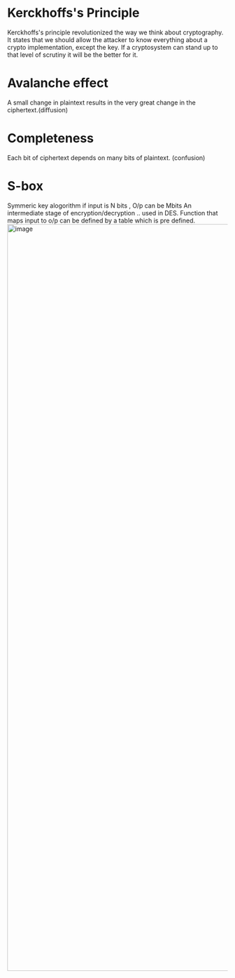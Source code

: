 # Kerckhoffs's Principle
Kerckhoffs's principle revolutionized the way we think about cryptography. It states that we should allow the attacker to know everything about a crypto implementation, except the key. If a cryptosystem can stand up to that level of scrutiny it will be the better for it.

# Avalanche effect
A small change in plaintext results in the very great change in the ciphertext.(diffusion)

# Completeness
Each bit of ciphertext depends on many bits of plaintext. (confusion)
# S-box
Symmeric key alogorithm
if input is N bits , O/p can be Mbits
An intermediate stage of encryption/decryption .. used in DES.
Function that maps input to o/p can be defined by a table which is pre defined.
<img width="1703" alt="image" src="https://user-images.githubusercontent.com/112304474/189804472-221fc818-4f7b-4d4c-9d5e-4f4cccecc083.png">
